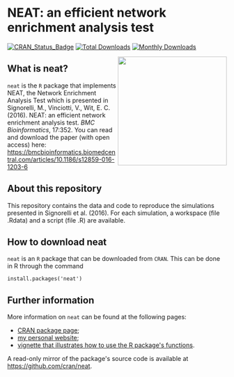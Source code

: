 # NEAT: an efficient network enrichment analysis test

[![CRAN_Status_Badge](http://www.r-pkg.org/badges/version/neat)](https://cran.r-project.org/package=neat)
[![Total Downloads](http://cranlogs.r-pkg.org/badges/grand-total/neat?color=orange)](http://cranlogs.r-pkg.org/badges/grand-total/neat)
[![Monthly Downloads](http://cranlogs.r-pkg.org/badges/neat)](http://cranlogs.r-pkg.org/badges/neat)

<img src="https://user-images.githubusercontent.com/20061736/81393545-d662c680-9120-11ea-9963-a737f963bd8d.png" align="right" alt="" width="250" />

## What is neat?
`neat` is the `R` package that implements NEAT, the Network Enrichment Analysis Test which is presented in Signorelli, M., Vinciotti, V., Wit, E. C. (2016). NEAT: an efficient network enrichment analysis test. *BMC Bioinformatics*, 17:352.
You can read and download the paper (with open access) here: https://bmcbioinformatics.biomedcentral.com/articles/10.1186/s12859-016-1203-6

## About this repository
This repository contains the data and code to reproduce the simulations presented in Signorelli et al. (2016).
For each simulation, a workspace (file .Rdata) and a script (file .R) are available.

## How to download neat
`neat` is an `R` package that can be downloaded from `CRAN`. This can be done in R through the command 
```
install.packages('neat')
```

## Further information
More information on `neat` can be found at the following pages:
* [CRAN package page](https://cran.r-project.org/web/packages/neat/index.html);
* [my personal website](https://mirkosignorelli.github.io/r.html);
* [vignette that illustrates how to use the R package's functions](https://cran.r-project.org/web/packages/neat/vignettes/neat.html).

A read-only mirror of the package's source code is available at https://github.com/cran/neat.
